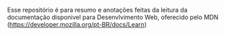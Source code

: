 Esse repositório é para resumo e anotações feitas da leitura da documentação disponivel para Desenvlvimento Web, oferecido pelo MDN (https://developer.mozilla.org/pt-BR/docs/Learn)

